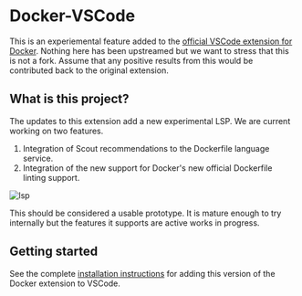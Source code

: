 # Docker-VSCode

This is an experiemental feature added to the [official VSCode extension for Docker](https://github.com/microsoft/vscode-docker).
Nothing here has been upstreamed but we want to stress that this is not a fork.  Assume that any positive results from this would be
contributed back to the original extension.

## What is this project?

The updates to this extension add a new experimental LSP.  We are current working on two features.

1.  Integration of Scout recommendations to the Dockerfile language service.
2.  Integration of the new support for Docker's new official Dockerfile linting support.

![lsp](https://github.com/docker/docker-vscode/releases/download/lsp-v1.29.6/CleanShot.2024-05-01.at.11.50.30.gif)

This should be considered a usable prototype.  It is mature enough to try internally but the features it supports 
are active works in progress.

## Getting started

See the complete [installation instructions](./lsp) for adding this version of the 
Docker extension to VSCode.

